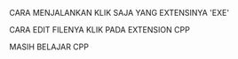 CARA MENJALANKAN KLIK SAJA YANG EXTENSINYA 'EXE'

CARA EDIT FILENYA KLIK PADA EXTENSION CPP

MASIH BELAJAR CPP 
